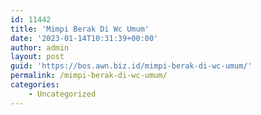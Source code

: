 ```yaml
---
id: 11442
title: 'Mimpi Berak Di Wc Umum'
date: '2023-01-14T10:31:39+00:00'
author: admin
layout: post
guid: 'https://bos.awn.biz.id/mimpi-berak-di-wc-umum/'
permalink: /mimpi-berak-di-wc-umum/
categories:
    - Uncategorized
---
```


